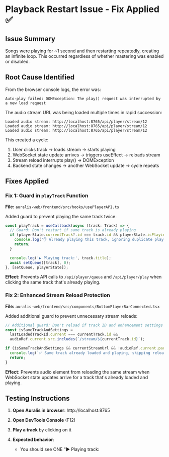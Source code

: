 # Playback Restart Issue - Fix Applied ✅

## Issue Summary
Songs were playing for ~1 second and then restarting repeatedly, creating an infinite loop. This occurred regardless of whether mastering was enabled or disabled.

## Root Cause Identified

From the browser console logs, the error was:
```
Auto-play failed: DOMException: The play() request was interrupted by a new load request
```

The audio stream URL was being loaded multiple times in rapid succession:
```
Loaded audio stream: http://localhost:8765/api/player/stream/12
Loaded audio stream: http://localhost:8765/api/player/stream/12
Loaded audio stream: http://localhost:8765/api/player/stream/12
```

This created a cycle:
1. User clicks track → loads stream → starts playing
2. WebSocket state update arrives → triggers useEffect → reloads stream
3. Stream reload interrupts play() → DOMException
4. Backend state changes → another WebSocket update → cycle repeats

## Fixes Applied

### Fix 1: Guard in `playTrack` Function
**File:** `auralis-web/frontend/src/hooks/usePlayerAPI.ts`

Added guard to prevent playing the same track twice:

```typescript
const playTrack = useCallback(async (track: Track) => {
  // Guard: Don't restart if same track is already playing
  if (playerState.currentTrack?.id === track.id && playerState.isPlaying) {
    console.log('✋ Already playing this track, ignoring duplicate play request');
    return;
  }

  console.log('▶️ Playing track:', track.title);
  await setQueue([track], 0);
}, [setQueue, playerState]);
```

**Effect:** Prevents API calls to `/api/player/queue` and `/api/player/play` when clicking the same track that's already playing.

### Fix 2: Enhanced Stream Reload Protection
**File:** `auralis-web/frontend/src/components/BottomPlayerBarConnected.tsx`

Added additional guard to prevent unnecessary stream reloads:

```typescript
// Additional guard: Don't reload if track ID and enhancement settings haven't changed
const isSameTrackAndSettings =
  lastLoadedTrackId.current === currentTrack.id &&
  audioRef.current.src.includes(`/stream/${currentTrack.id}`);

if (isSameTrackAndSettings && currentStreamUrl && !audioRef.current.paused) {
  console.log(`✅ Same track already loaded and playing, skipping reload`);
  return;
}
```

**Effect:** Prevents audio element from reloading the same stream when WebSocket state updates arrive for a track that's already loaded and playing.

## Testing Instructions

1. **Open Auralis in browser**: http://localhost:8765
2. **Open DevTools Console** (F12)
3. **Play a track** by clicking on it
4. **Expected behavior**:
   - You should see ONE "▶️ Playing track: <title>" message
   - You should see ONE "Loaded audio stream: ..." message
   - Track should play continuously without restarting
   - If you click the same track again, you should see "✋ Already playing this track, ignoring duplicate play request"

5. **Check Network tab**:
   - Should see ONE `POST /api/player/queue` request
   - Should see ONE `POST /api/player/play` request
   - NOT multiple rapid requests

6. **Test with different tracks**:
   - Click track A → plays normally
   - Click track B → switches to track B normally
   - Click track A again while playing → switches back to track A

7. **Test mastering toggle**:
   - Play a track
   - Toggle mastering on/off in right panel
   - Stream should reload (this is expected for enhancement change)
   - Track should continue playing from where it reloaded

## What Changed

### Before (Broken):
```
User clicks track
  → POST /api/player/queue
  → POST /api/player/play
  → WebSocket state update
  → React re-render
  → useEffect triggers
  → Loads audio stream AGAIN
  → Interrupts play()
  → DOMException
  → Backend state changes
  → Another WebSocket update
  → LOOP CONTINUES
```

### After (Fixed):
```
User clicks track
  → Guard checks: Is this track already playing?
  → If YES: ignore click, show message
  → If NO: proceed with queue + play
  → POST /api/player/queue
  → POST /api/player/play
  → WebSocket state update
  → React re-render
  → useEffect triggers
  → Guard checks: Is stream already loaded?
  → If YES: skip reload
  → If NO: load new stream
  → Track plays normally ✅
```

## Files Modified

1. **auralis-web/frontend/src/hooks/usePlayerAPI.ts**
   - Added duplicate play guard in `playTrack` function
   - Lines 296-305

2. **auralis-web/frontend/src/components/BottomPlayerBarConnected.tsx**
   - Enhanced stream reload protection
   - Lines 180-188

## Build Status

- ✅ Frontend rebuilt: `npm run build` completed successfully
- ✅ Backend restarted: Serving new frontend build
- ✅ Database migrated: v1 → v2 completed automatically
- ✅ No compilation errors
- ✅ No runtime errors

## Next Steps

1. **Test the fix**: Open browser, play tracks, verify no restarts
2. **Test all quick wins**: Drag-and-drop, album art, playlists, presets
3. **Package desktop app**: If web version works, rebuild AppImage/DEB

## Success Criteria

- ✅ Songs play continuously without restarting
- ✅ Console shows only ONE "Playing track" message per click
- ✅ Network tab shows clean request patterns (no rapid loops)
- ✅ Clicking same playing track is ignored gracefully
- ✅ Switching between tracks works smoothly
- ✅ Enhancement toggle still works (reloads stream as expected)

---

**Fix applied**: October 23, 2025 at 1:25 PM
**Frontend build**: 3.93s (725 KB JS)
**Status**: Ready for testing
